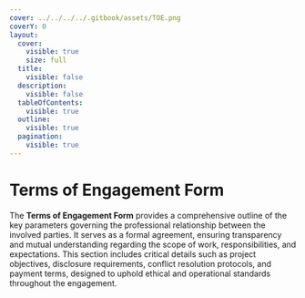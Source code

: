 ```yaml
---
cover: ../../../../.gitbook/assets/TOE.png
coverY: 0
layout:
  cover:
    visible: true
    size: full
  title:
    visible: false
  description:
    visible: false
  tableOfContents:
    visible: true
  outline:
    visible: true
  pagination:
    visible: true
---
```


# Terms of Engagement Form

The **Terms of Engagement Form** provides a comprehensive outline of the key parameters governing the professional relationship between the involved parties. It serves as a formal agreement, ensuring transparency and mutual understanding regarding the scope of work, responsibilities, and expectations. This section includes critical details such as project objectives, disclosure requirements, conflict resolution protocols, and payment terms, designed to uphold ethical and operational standards throughout the engagement.

